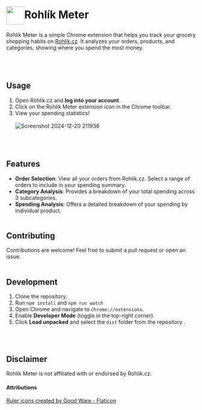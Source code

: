
<h1><img align="center" height="48" src="https://github.com/user-attachments/assets/f472ac41-e968-463e-9b44-5ae02af55627">Rohlík Meter</h1>



Rohlík Meter is a simple Chrome extension that helps you track your grocery shopping habits on [Rohlik.cz](https://www.rohlik.cz). It analyzes your orders, products, and categories, showing where you spend the most money.
<br></br><br></br>

## Usage

1. Open Rohlik.cz and <b>log into your account</b>.
2. Click on the Rohlík Meter extension icon in the Chrome toolbar.
3. View your spending statistics!
<br></br>
![Screenshot 2024-12-20 211936](https://github.com/user-attachments/assets/f2dbf67b-8079-4184-abe9-c2c54e4b09d6)
<br></br><br></br>

## Features

- **Order Selection**: View all your orders from Rohlik.cz. Select a range of orders to include in your spending summary.
- **Category Analysis**: Provides a breakdown of your total spending across 3 subcategories.
- **Spending Analysis**: Offers a detailed breakdown of your spending by individual product.
<br></br>

## Contributing

Contributions are welcome! Feel free to submit a pull request or open an issue.
<br></br>

## Development

1. Clone the repository:
2. Run ```npm install``` and ```npm run watch```
3. Open Chrome and navigate to `chrome://extensions`.
4. Enable **Developer Mode** (toggle in the top-right corner).
5. Click **Load unpacked** and select the ```dist``` folder from the repository .

<br></br>

## Disclaimer

Rohlík Meter is not affiliated with or endorsed by Rohlik.cz.

#### Attributions
<a href="https://www.flaticon.com/free-icons/ruler" title="ruler icons">Ruler icons created by Good Ware - Flaticon</a>

